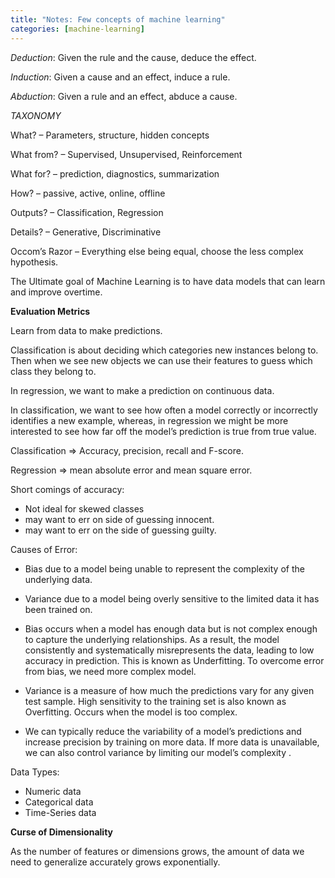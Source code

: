 ```yaml
---
title: "Notes: Few concepts of machine learning"
categories: [machine-learning]
---
```


*Deduction*: Given the rule and the cause, deduce the effect.

*Induction*: Given a cause and an effect,  induce a rule.

*Abduction*: Given a rule and an effect, abduce a cause.

*TAXONOMY*

What?   –  Parameters, structure, hidden concepts

What from?   –   Supervised, Unsupervised, Reinforcement

What for?    –     prediction, diagnostics, summarization

How?     –     passive, active, online, offline

Outputs?   –      Classification, Regression

Details?     –    Generative, Discriminative

Occom’s Razor – Everything else being equal, choose the less complex hypothesis.

The Ultimate goal of Machine Learning is to have data models that can learn and improve overtime. 

**Evaluation Metrics**

Learn from data to make predictions.

Classification is about deciding which categories new instances belong to. Then when we see new objects we can use their features to guess which class they belong to.

In regression, we want to make a prediction on continuous data.

In classification, we want to see how often a model correctly or incorrectly identifies a new example, whereas, in regression we might be more interested to see how far off the model’s prediction is true from true value.

Classification ⇒ Accuracy, precision, recall and F-score.

Regression ⇒ mean absolute error and mean square error.

Short comings of accuracy:

- Not ideal for skewed classes
- may want to err on side of guessing innocent.
- may want to err on the side of guessing guilty.

Causes of Error:

- Bias due to a model being unable to represent the complexity of the underlying data.

- Variance due to a model being overly sensitive to the limited data it has been trained on.

- Bias occurs when a model has enough data but is not complex enough to capture the underlying relationships. As a result, the model consistently and systematically misrepresents the data, leading to low accuracy in prediction. This is known as Underfitting. To overcome error from bias, we need more complex model.

- Variance is a measure of how much the predictions vary for any given test sample. High sensitivity to the training set is also known as Overfitting. Occurs when the model is too complex.

- We can typically reduce the variability of a model’s predictions and increase precision by training on more data. If more data is unavailable, we can also control variance by limiting our model’s complexity .

Data Types:

- Numeric data
- Categorical data
- Time-Series data

**Curse of Dimensionality**

As the number of features or dimensions grows, the amount of data we need to generalize accurately grows exponentially.

